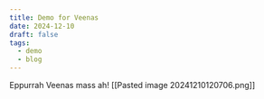 ```yaml
---
title: Demo for Veenas
date: 2024-12-10
draft: false
tags:
  - demo
  - blog
---
```


Eppurrah Veenas mass ah!
[[Pasted image 20241210120706.png]]